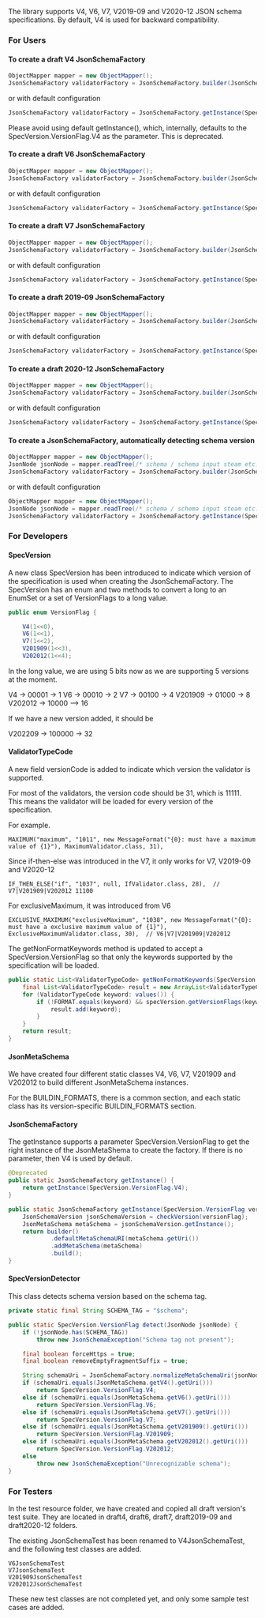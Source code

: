 The library supports V4, V6, V7, V2019-09 and V2020-12 JSON schema specifications. By default, V4 is used for backward compatibility. 

### For Users

#### To create a draft V4 JsonSchemaFactory

```java
ObjectMapper mapper = new ObjectMapper();
JsonSchemaFactory validatorFactory = JsonSchemaFactory.builder(JsonSchemaFactory.getInstance(SpecVersion.VersionFlag.V4)).objectMapper(mapper).build();
```
or with default configuration
```java
JsonSchemaFactory validatorFactory = JsonSchemaFactory.getInstance(SpecVersion.VersionFlag.V4));
```
 
Please avoid using default getInstance(), which, internally, defaults to the SpecVersion.VersionFlag.V4 as the parameter. This is deprecated.

#### To create a draft V6 JsonSchemaFactory

```java
ObjectMapper mapper = new ObjectMapper();
JsonSchemaFactory validatorFactory = JsonSchemaFactory.builder(JsonSchemaFactory.getInstance(SpecVersion.VersionFlag.V6)).objectMapper(mapper).build();
```
or with default configuration
```java
JsonSchemaFactory validatorFactory = JsonSchemaFactory.getInstance(SpecVersion.VersionFlag.V6));
```

#### To create a draft V7 JsonSchemaFactory

```java
ObjectMapper mapper = new ObjectMapper();
JsonSchemaFactory validatorFactory = JsonSchemaFactory.builder(JsonSchemaFactory.getInstance(SpecVersion.VersionFlag.V7)).objectMapper(mapper).build();
```
or with default configuration
```java
JsonSchemaFactory validatorFactory = JsonSchemaFactory.getInstance(SpecVersion.VersionFlag.V7));
```

#### To create a draft 2019-09 JsonSchemaFactory

```java
ObjectMapper mapper = new ObjectMapper();
JsonSchemaFactory validatorFactory = JsonSchemaFactory.builder(JsonSchemaFactory.getInstance(SpecVersion.VersionFlag.V201909)).objectMapper(mapper).build();
```
or with default configuration
```java
JsonSchemaFactory validatorFactory = JsonSchemaFactory.getInstance(SpecVersion.VersionFlag.V201909));
```

#### To create a draft 2020-12 JsonSchemaFactory

```java
ObjectMapper mapper = new ObjectMapper();
JsonSchemaFactory validatorFactory = JsonSchemaFactory.builder(JsonSchemaFactory.getInstance(SpecVersion.VersionFlag.V202012)).objectMapper(mapper).build();
```
or with default configuration
```java
JsonSchemaFactory validatorFactory = JsonSchemaFactory.getInstance(SpecVersion.VersionFlag.V202012));
```

#### To create a JsonSchemaFactory, automatically detecting schema version

```java
ObjectMapper mapper = new ObjectMapper();
JsonNode jsonNode = mapper.readTree(/* schema / schema input steam etc. */);
JsonSchemaFactory validatorFactory = JsonSchemaFactory.builder(JsonSchemaFactory.getInstance(SpecVersionDetector.detect(jsonNode))).objectMapper(mapper).build();
```
or with default configuration
```java
ObjectMapper mapper = new ObjectMapper();
JsonNode jsonNode = mapper.readTree(/* schema / schema input steam etc. */);
JsonSchemaFactory validatorFactory = JsonSchemaFactory.getInstance(SpecVersionDetector.detect(jsonNode));
```

### For Developers

#### SpecVersion

A new class SpecVersion has been introduced to indicate which version of the specification is used when creating the JsonSchemaFactory. The SpecVersion has an enum and two methods to convert a long to an EnumSet or a set of VersionFlags to a long value. 

```java
public enum VersionFlag {

    V4(1<<0),
    V6(1<<1),
    V7(1<<2),
    V201909(1<<3),
    V202012(1<<4);

```

In the long value, we are using 5 bits now as we are supporting 5 versions at the moment. 

V4 -> 00001 -> 1
V6 -> 00010 -> 2
V7 -> 00100 -> 4
V201909 -> 01000 -> 8
V202012 -> 10000 --> 16

If we have a new version added, it should be 

V202209 -> 100000 -> 32

#### ValidatorTypeCode

A new field versionCode is added to indicate which version the validator is supported. 

For most of the validators, the version code should be 31, which is 11111. This means the validator will be loaded for every version of the specification. 

For example.

```
MAXIMUM("maximum", "1011", new MessageFormat("{0}: must have a maximum value of {1}"), MaximumValidator.class, 31),
```

Since if-then-else was introduced in the V7, it only works for V7, V2019-09 and V2020-12

```
IF_THEN_ELSE("if", "1037", null, IfValidator.class, 28),  // V7|V201909|V202012 11100
```

For exclusiveMaximum, it was introduced from V6

```
EXCLUSIVE_MAXIMUM("exclusiveMaximum", "1038", new MessageFormat("{0}: must have a exclusive maximum value of {1}"), ExclusiveMaximumValidator.class, 30),  // V6|V7|V201909|V202012
```

The getNonFormatKeywords method is updated to accept a SpecVersion.VersionFlag so that only the keywords supported by the specification will be loaded. 

```java
public static List<ValidatorTypeCode> getNonFormatKeywords(SpecVersion.VersionFlag versionFlag) {
    final List<ValidatorTypeCode> result = new ArrayList<ValidatorTypeCode>();
    for (ValidatorTypeCode keyword: values()) {
        if (!FORMAT.equals(keyword) && specVersion.getVersionFlags(keyword.versionCode).contains(versionFlag)) {
            result.add(keyword);
        }
    }
    return result;
}
```

#### JsonMetaSchema

We have created four different static classes V4, V6, V7, V201909 and V202012 to build different JsonMetaSchema instances. 

For the BUILDIN_FORMATS, there is a common section, and each static class has its version-specific BUILDIN_FORMATS section. 

#### JsonSchemaFactory

The getInstance supports a parameter SpecVersion.VersionFlag to get the right instance of the JsonMetaShema to create the factory. If there is no parameter, then V4 is used by default. 

```java
@Deprecated
public static JsonSchemaFactory getInstance() {
    return getInstance(SpecVersion.VersionFlag.V4);
}

public static JsonSchemaFactory getInstance(SpecVersion.VersionFlag versionFlag) {
    JsonSchemaVersion jsonSchemaVersion = checkVersion(versionFlag);
    JsonMetaSchema metaSchema = jsonSchemaVersion.getInstance();
    return builder()
            .defaultMetaSchemaURI(metaSchema.getUri())
            .addMetaSchema(metaSchema)
            .build();
}
```

#### SpecVersionDetector

This class detects schema version based on the schema tag.

```java
private static final String SCHEMA_TAG = "$schema";

public static SpecVersion.VersionFlag detect(JsonNode jsonNode) {
    if (!jsonNode.has(SCHEMA_TAG))
        throw new JsonSchemaException("Schema tag not present");

    final boolean forceHttps = true;
    final boolean removeEmptyFragmentSuffix = true;

    String schemaUri = JsonSchemaFactory.normalizeMetaSchemaUri(jsonNode.get(SCHEMA_TAG).asText(), forceHttps, removeEmptyFragmentSuffix);
    if (schemaUri.equals(JsonMetaSchema.getV4().getUri()))
        return SpecVersion.VersionFlag.V4;
    else if (schemaUri.equals(JsonMetaSchema.getV6().getUri()))
        return SpecVersion.VersionFlag.V6;
    else if (schemaUri.equals(JsonMetaSchema.getV7().getUri()))
        return SpecVersion.VersionFlag.V7;
    else if (schemaUri.equals(JsonMetaSchema.getV201909().getUri()))
        return SpecVersion.VersionFlag.V201909;
    else if (schemaUri.equals(JsonMetaSchema.getV202012().getUri()))
        return SpecVersion.VersionFlag.V202012;
    else
        throw new JsonSchemaException("Unrecognizable schema");
}
```

### For Testers

In the test resource folder, we have created and copied all draft version's test suite. They are located in draft4, draft6, draft7, draft2019-09 and draft2020-12 folders.

The existing JsonSchemaTest has been renamed to V4JsonSchemaTest, and the following test classes are added. 

```
V6JsonSchemaTest
V7JsonSchemaTest
V201909JsonSchemaTest
V202012JsonSchemaTest
```

These new test classes are not completed yet, and only some sample test cases are added. 


